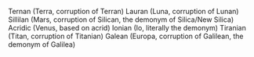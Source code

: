 Ternan (Terra, corruption of Terran)
Lauran (Luna, corruption of Lunan)
Sillilan (Mars, corruption of Silican, the demonym of Silica/New Silica)
Acridic (Venus, based on acrid)
Ionian (Io, literally the demonym)
Tiranian (Titan, corruption of Titanian)
Galean (Europa, corruption of Galilean, the demonym of Galilea)